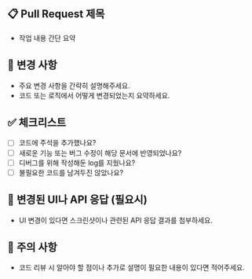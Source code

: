 ## 📋 Pull Request 제목

- 작업 내용 간단 요약

## 📝 변경 사항

- 주요 변경 사항을 간략히 설명해주세요.
- 코드 또는 로직에서 어떻게 변경되었는지 요약하세요.

## ✅ 체크리스트

- [ ] 코드에 주석을 추가했나요?
- [ ] 새로운 기능 또는 버그 수정이 해당 문서에 반영되었나요?
- [ ] 디버그를 위해 작성해둔 log를 지웠나요?
- [ ] 불필요한 코드를 남겨두진 않았나요?

## 📸 변경된 UI나 API 응답 (필요시)

- UI 변경이 있다면 스크린샷이나 관련된 API 응답 결과를 첨부하세요.

## 🚧 주의 사항

- 코드 리뷰 시 알아야 할 점이나 추가로 설명이 필요한 내용이 있다면 적어주세요.
